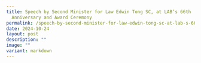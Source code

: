 ```yaml
---
title: Speech by Second Minister for Law Edwin Tong SC, at LAB’s 66th
  Anniversary and Award Ceremony
permalink: /speech-by-second-minister-for-law-edwin-tong-sc-at-lab-s-66th-anniversary-and-award-ceremony/
date: 2024-10-24
layout: post
description: ""
image: ""
variant: markdown
---
```

